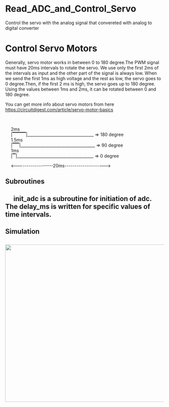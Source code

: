 # Read_ADC_and_Control_Servo
Control the servo with the analog signal that convereted with analog to digital converter



# Control Servo Motors

Generally, servo motor works in between 0 to 180 degree.The PWM signal must have 20ms intervals to rotate the servo. We use only the first 2ms of the intervals as input and the other part of the signal is always low. When we send the first 1ms as high voltage and the rest as low, the servo goes to 0 degree.Then, if the first 2 ms is high, the servo goes up to 180 degree. Using the values between 1ms and 2ms, it can be rotated between 0 and 180 degree.
 
 You can get more info about servo motors from here <a>https://circuitdigest.com/article/servo-motor-basics</a>


<br>

&emsp;   2ms     <br>
&emsp;   |▔▔▔▔|_________________________________       => 180 degree
                 <br>
&emsp;    1.5ms  <br>
&emsp;   |▔▔|_____________________________________       => 90 degree
                 <br>
&emsp;    1ms    <br>
&emsp;   |▔|______________________________________        => 0 degree

&emsp;   <------------------20ms-------------------->




<h2>Subroutines<h2>
  
&emsp;   init_adc is a subroutine for initiation of adc. The delay_ms is written for specific values of time intervals.


<h2>Simulation<h2> 

<img src="https://raw.githubusercontent.com/kevserbal/Read_ADC_and_Control_Servo/master/servo_adc.jpg" height="500" width="800">
